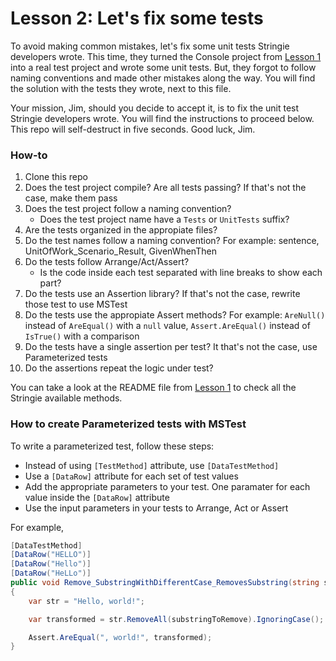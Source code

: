 # Lesson 2: Let's fix some tests

To avoid making common mistakes, let's fix some unit tests Stringie developers wrote. This time, they turned the Console project from [Lesson 1](../Lesson1/README.md) into a real test project and wrote some unit tests. But, they forgot to follow naming conventions and made other mistakes along the way. You will find the solution with the tests they wrote, next to this file.

Your mission, Jim, should you decide to accept it, is to fix the unit test Stringie developers wrote. You will find the instructions to proceed below. This repo will self-destruct in five seconds. Good luck, Jim.

### How-to

1. Clone this repo
2. Does the test project compile? Are all tests passing? If that's not the case, make them pass
3. Does the test project follow a naming convention?
	* Does the test project name have a `Tests` or `UnitTests` suffix?
4. Are the tests organized in the appropiate files? 
5. Do the test names follow a naming convention? For example: sentence, UnitOfWork_Scenario_Result, GivenWhenThen
6. Do the tests follow Arrange/Act/Assert?
	* Is the code inside each test separated with line breaks to show each part?
7. Do the tests use an Assertion library? If that's not the case, rewrite those test to use MSTest
8. Do the tests use the appropiate Assert methods? For example: `AreNull()` instead of `AreEqual()` with a `null` value, `Assert.AreEqual()` instead of `IsTrue()` with a comparison
9. Do the tests have a single assertion per test? It that's not the case, use Parameterized tests
10. Do the assertions repeat the logic under test?
	
You can take a look at the README file from [Lesson 1](../Lesson1/README.md) to check all the Stringie available methods.

### How to create Parameterized tests with MSTest

To write a parameterized test, follow these steps:

* Instead of using `[TestMethod]` attribute, use `[DataTestMethod]`
* Use a `[DataRow]` attribute for each set of test values
* Add the appropriate parameters to your test. One paramater for each value inside the `[DataRow]` attribute
* Use the input parameters in your tests to Arrange, Act or Assert

For example,

```csharp
[DataTestMethod]
[DataRow("HELLO")]
[DataRow("Hello")]
[DataRow("HeLLo")]
public void Remove_SubstringWithDifferentCase_RemovesSubstring(string substringToRemove)
{
    var str = "Hello, world!";

    var transformed = str.RemoveAll(substringToRemove).IgnoringCase();

    Assert.AreEqual(", world!", transformed);
}
```
